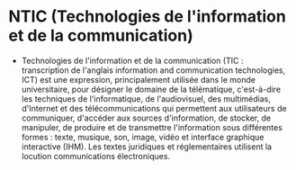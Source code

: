 # NTIC (Technologies de l'information et de la communication)

- Technologies de l'information et de la communication (TIC : transcription de l'anglais information and communication technologies, ICT) est une expression, principalement utilisée dans le monde universitaire, pour désigner le domaine de la télématique, c'est-à-dire les techniques de l'informatique, de l'audiovisuel, des multimédias, d'Internet et des télécommunications qui permettent aux utilisateurs de communiquer, d'accéder aux sources d'information, de stocker, de manipuler, de produire et de transmettre l'information sous différentes formes : texte, musique, son, image, vidéo et interface graphique interactive (IHM). Les textes juridiques et réglementaires utilisent la locution communications électroniques.
